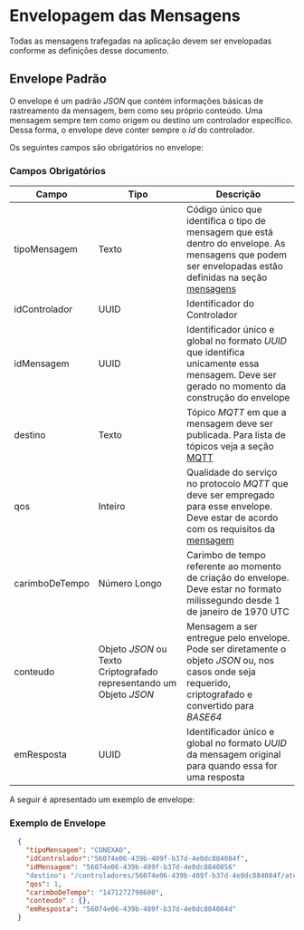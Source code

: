 # Envelopagem das Mensagens

Todas as mensagens trafegadas na aplicação devem ser envelopadas conforme as definições desse documento.

## Envelope Padrão
O envelope é um padrão _JSON_ que contém informações básicas de rastreamento da mensagem, bem como seu próprio conteúdo. Uma mensagem sempre tem como origem ou destino um controlador específico. Dessa forma, o envelope deve conter sempre o _id_ do controlador.

Os seguintes campos são obrigatórios no envelope:

### Campos Obrigatórios

| Campo| Tipo | Descrição |
| ------------ | ------------- | ------------ |
| tipoMensagem | Texto  | Código único que identifica o tipo de mensagem que está dentro do envelope. As mensagens que podem ser envelopadas estão definidas na seção [mensagens](/comunicacao/mensagens.md) |
| idControlador | UUID | Identificador do Controlador |
| idMensagem | UUID  | Identificador único e global no formato _UUID_ que identifica unicamente essa mensagem. Deve ser gerado no momento da construção do envelope |
| destino | Texto  | Tópico _MQTT_ em que a mensagem deve ser publicada. Para lista de tópicos veja a seção [MQTT](comunicacao/mqtt) |
| qos | Inteiro | Qualidade do serviço no protocolo _MQTT_ que deve ser empregado para esse envelope. Deve estar de acordo com os requisitos da [mensagem](mensagens.md) |
| carimboDeTempo | Número Longo | Carimbo de tempo referente ao momento de criação do envelope. Deve estar no formato milissegundo desde 1 de janeiro de 1970 UTC|
| conteudo | Objeto _JSON_ ou Texto Criptografado representando um Objeto _JSON_ | Mensagem a ser entregue pelo envelope. Pode ser diretamente o objeto _JSON_ ou, nos casos onde seja requerido, criptografado e convertido para _BASE64_|
| emResposta | UUID | Identificador único e global no formato _UUID_ da mensagem original para quando essa for uma resposta |



A seguir é apresentado um exemplo de envelope:

### Exemplo de Envelope

```JSON
  {
    "tipoMensagem": "CONEXAO",
    "idControlador":"56074e06-439b-409f-b37d-4e0dc884084f",
    "idMensagem": "56074e06-439b-409f-b37d-4e0dc8840856"
    "destino": "/controladores/56074e06-439b-409f-b37d-4e0dc884084f/atualizarConfiguracoes",
    "qos": 1,
    "carimboDeTempo": "1471272798600",
    "conteudo" : {},
    "emResposta": "56074e06-439b-409f-b37d-4e0dc884084d"
  }
```

